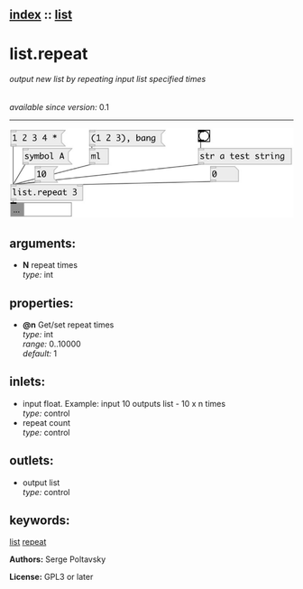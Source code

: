 [index](index.html) :: [list](category_list.html)
---

# list.repeat

###### output new list by repeating input list specified times

*available since version:* 0.1

---




[![example](../examples/img/list.repeat.jpg)](../examples/pd/list.repeat.pd)



## arguments:

* **N**
repeat times<br>
_type:_ int<br>





## properties:

* **@n** 
Get/set repeat times<br>
_type:_ int<br>
_range:_ 0..10000<br>
_default:_ 1<br>



## inlets:

* input float. Example: input 10 outputs list - 10 x n times<br>
_type:_ control
* repeat count<br>
_type:_ control



## outlets:

* output list<br>
_type:_ control



## keywords:

[list](keywords/list.html)
[repeat](keywords/repeat.html)






**Authors:** Serge Poltavsky




**License:** GPL3 or later





